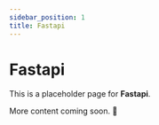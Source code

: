 ```yaml
---
sidebar_position: 1
title: Fastapi
---
```


# Fastapi

This is a placeholder page for **Fastapi**.

More content coming soon. 🚧

